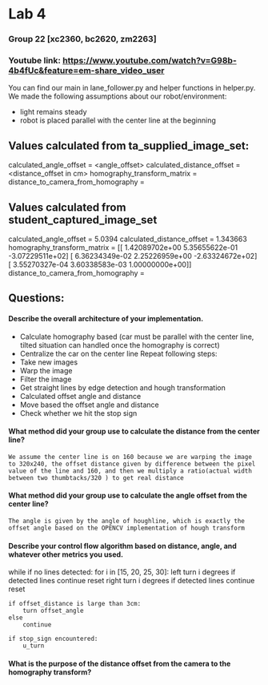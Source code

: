 #   Lab 4

### Group 22 [xc2360, bc2620, zm2263]

### Youtube link: https://www.youtube.com/watch?v=G98b-4b4fUc&feature=em-share_video_user

You can find our main in lane_follower.py and helper functions in helper.py.
We made the following assumptions about our robot/environment: 
*   light remains steady
*   robot is placed parallel with the center line at the beginning

##  Values calculated from ta_supplied_image_set:
calculated_angle_offset = <angle_offset>
calculated_distance_offset = <distance_offset in cm>
homography_transform_matrix = <matrix>
distance_to_camera_from_homography = <distance in cm>

##  Values calculated from student_captured_image_set
calculated_angle_offset = 5.0394
calculated_distance_offset = 1.343663
homography_transform_matrix = 
[[  1.42089702e+00   5.35655622e-01  -3.07229511e+02]
 [  6.36234349e-02   2.25226959e+00  -2.63324672e+02]
 [  3.55270327e-04   3.60338583e-03   1.00000000e+00]]
distance_to_camera_from_homography = <distance in cm>

##  Questions:

####    Describe the overall architecture of your implementation.
*   Calculate homography based (car must be parallel with the center line, tilted situation can handled once the homography is correct)
*   Centralize the car on the center line
Repeat following steps:
*   Take new images
*   Warp the image
*   Filter the image
*   Get straight lines by edge detection and hough transformation
*   Calculated offset angle and distance
*   Move based the offset angle and distance
*   Check whether we hit the stop sign

####    What method did your group use to calculate the distance from the center line?
    We assume the center line is on 160 because we are warping the image to 320x240, the offset distance given by difference between the pixel value of the line and 160, and then we multiply a ratio(actual width between two thumbtacks/320 ) to get real distance

####    What method did your group use to calculate the angle offset from the center line?
    The angle is given by the angle of houghline, which is exactly the offset angle based on the OPENCV implementation of hough transform

####    Describe your control flow algorithm based on distance, angle, and whatever other metrics you used.
while
    if no lines detected:
        for i in [15, 20, 25, 30]:
            left turn i degrees
            if detected lines
                continue
            reset
            right turn i degrees
            if detected lines
                continue
            reset

    if offset_distance is large than 3cm:
        turn offset_angle
    else 
        continue

    if stop_sign encountered:
        u_turn

####    What is the purpose of the distance offset from the camera to the homography transform?